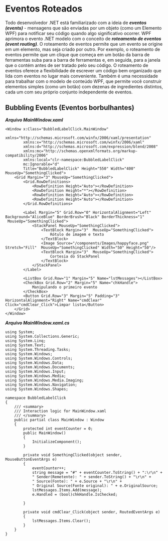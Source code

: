 # Eventos Roteados

Todo desenvolvedor .NET está familiarizado com a ideia de ***eventos (events)*** - mensagens que são enviadas por um objeto (como um Elemento WPF) para notificar seu código quando algo significativo ocorrer. WPF aprimora o evento .NET modelo com o conceito de ***roteamento de eventos (event routing)***. O roteamento de eventos permite que um evento se origine em um elemento, mas seja criado por outro. Por exemplo, o roteamento de eventos permite que um clique que começa em um botão da barra de ferramentas suba para a barra de ferramentas e, em seguida, para a janela que o contém antes de ser tratado pelo seu código. O roteamento de eventos oferece a flexibilidade de escrever um código bem organizado que lida com eventos no lugar mais conveniente. Também é uma necessidade para trabalhar com o modelo de conteúdo WPF, que permite você construir elementos simples (como um botão) com dezenas de ingredientes distintos, cada um com seu próprio conjunto independente de eventos.

## Bubbling Events (Eventos borbulhantes)

***Arquivo MainWindow.xaml***
```
<Window x:Class="BubbledLabelClick.MainWindow"
        xmlns="http://schemas.microsoft.com/winfx/2006/xaml/presentation"
        xmlns:x="http://schemas.microsoft.com/winfx/2006/xaml"
        xmlns:d="http://schemas.microsoft.com/expression/blend/2008"
        xmlns:mc="http://schemas.openxmlformats.org/markup-compatibility/2006"
        xmlns:local="clr-namespace:BubbledLabelClick"
        mc:Ignorable="d"
        Title="BubbledLabelClick" Height="550" Width="400" MouseUp="SomethingClicked">
    <Grid Margin="3" MouseUp="SomethingClicked">
        <Grid.RowDefinitions>
            <RowDefinition Height="Auto"></RowDefinition>
            <RowDefinition Height="*"></RowDefinition>
            <RowDefinition Height="Auto"></RowDefinition>
            <RowDefinition Height="Auto"></RowDefinition>
        </Grid.RowDefinitions>

        <Label Margin="5" Grid.Row="0" HorizontalAlignment="Left"  Background="AliceBlue" BorderBrush="Black" BorderThickness="1"
 MouseUp="SomethingClicked">
            <StackPanel MouseUp="SomethingClicked">
                <TextBlock Margin="3"  MouseUp="SomethingClicked">
                    Rótulo de imagem e texto
                </TextBlock>
                <Image Source="/components/Images/happyface.png" Stretch="Fill"  MouseUp="SomethingClicked" Width="50" Height="50"/>
                <TextBlock Margin="3"  MouseUp="SomethingClicked">
                    Cortesia do StackPanel
                </TextBlock>
            </StackPanel>
        </Label>

        <ListBox Grid.Row="1" Margin="5" Name="lstMessages"></ListBox>
        <CheckBox Grid.Row="2" Margin="5" Name="chkHandle">
            Manipulando o primeiro evento
        </CheckBox>
        <Button Grid.Row="3" Margin="5" Padding="3" HorizontalAlignment="Right" Name="cmdClear" Click="cmdClear_Click">Limpar lista</Button>
    </Grid>
</Window>
```

***Arquivo MainWindow.xaml.cs***
```
using System;
using System.Collections.Generic;
using System.Linq;
using System.Text;
using System.Threading.Tasks;
using System.Windows;
using System.Windows.Controls;
using System.Windows.Data;
using System.Windows.Documents;
using System.Windows.Input;
using System.Windows.Media;
using System.Windows.Media.Imaging;
using System.Windows.Navigation;
using System.Windows.Shapes;

namespace BubbledLabelClick
{
    /// <summary>
    /// Interaction logic for MainWindow.xaml
    /// </summary>
    public partial class MainWindow : Window
    {
        protected int eventCounter = 0;
        public MainWindow()
        {
            InitializeComponent();
        }

        private void SomethingClicked(object sender, MouseButtonEventArgs e)
        {
            eventCounter++;
            string message = "#" + eventCounter.ToString() + ":\r\n" +
            " Sender(Remetente): " + sender.ToString() + "\r\n" +
            " Source(Fonte): " + e.Source + "\r\n" +
            " Original Source(Fonte original): " + e.OriginalSource;
            lstMessages.Items.Add(message);
            e.Handled = (bool)chkHandle.IsChecked;

        }

        private void cmdClear_Click(object sender, RoutedEventArgs e)
        {
            lstMessages.Items.Clear();
        }
    }
}

```
